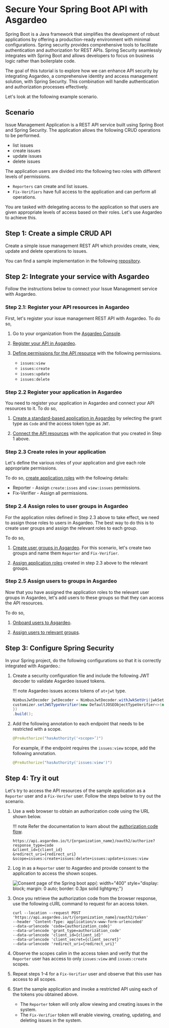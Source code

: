 # Secure Your Spring Boot API with Asgardeo

Spring Boot is a Java framework that simplifies the development of robust applications by offering a production-ready environment with minimal configurations. Spring security provides comprehensive tools to facilitate authentication and authorization for REST APIs. Spring Security seamlessly integrates with Spring Boot and allows developers to focus on business logic rather than boilerplate code.

The goal of this tutorial is to explore how we can enhance API security by integrating Asgardeo, a comprehensive identity and access management solution, with Spring Security. This combination will handle authentication and authorization processes effectively.

Let's look at the following example scenario.

## Scenario

Issue Management Application is a REST API service built using Spring Boot and Spring Security. The application allows the following CRUD operations to be performed.

- list issues
- create issues
- update issues
- delete issues  

The application users are divided into the following two roles with different levels of permissions.

- `Reporters` can create and list issues.
- `Fix-Verifiers` have full access to the application and can perform all operations.

You are tasked with delegating access to the application so that users are given appropriate levels of access based on their roles. Let's use Asgardeo to achieve this.

## Step 1: Create a simple CRUD API

Create a simple issue management REST API which provides create, view, update and delete operations to issues.

You can find a sample implementation in the following [repository](https://github.com/ThaminduR/issue-management-api).

<!-- To use the above implementation, clone the repository and configure the values in the src/main/resources/application.properties. You can configure these values after the following steps.  -->

## Step 2: Integrate your service with Asgardeo

 Follow the instructions below to connect your Issue Management service with Asgardeo.

### Step 2.1: Register your API resources in Asgardeo

First, let's register your issue management REST API with Asgardeo. To do so,

1. Go to your organization from the [Asgardeo Console](https://console.asgardeo.io/).

2. [Register your API in Asgardeo]({{base_path}}/guides/api-authorization/#register-an-api-resource).

3. [Define permissions for the API resource]({{base_path}}/guides/api-authorization/#define-permissions-for-an-api-resource) with the following permissions.

    - <code>issues:view</code>
    - <code>issues:create</code>
    - <code>issues:update</code>
    - <code>issues:delete</code>

### Step 2.2 Register your application in Asgardeo

You need to register your application in Asgardeo and connect your API resources to it. To do so,

1. [Create a standard-based application in Asgardeo]({{base_path}}/guides/applications/register-standard-based-app/) by selecting the grant type as `Code` and the access token type as `JWT`.

2. [Connect the API resources]({{base_path}}/guides/api-authorization/#authorize-the-api-resources-for-an-app) with the application that you created in Step 1 above.

### Step 2.3 Create roles in your application

Let's define the various roles of your application and give each role appropriate permissions.

To do so, [create application roles]({{base_path}}/guides/api-authorization/#create-application-roles) with the following details:

- Reporter - Assign `create:isses` and `view:issues` permissions.
- Fix-Verifier - Assign all permissions.

### Step 2.4 Assign roles to user groups in Asgardeo

For the application roles defined in Step 2.3 above to take effect, we need to assign those roles to users in Asgardeo. The best way to do this is to create user groups and assign the relevant roles to each group.

To do so,

1. [Create user groups in Asgardeo]({{base_path}}/guides/users/manage-groups/). For this scenario, let's create two groups and name them `Reporter` and `Fix-Verifier`.

2. [Assign application roles]({{base_path}}/guides/api-authorization/#assign-roles-to-groups) created in step 2.3 above to the relevant groups.

### Step 2.5 Assign users to groups in Asgardeo

Now that you have assigned the application roles to the relevant user groups in Asgardeo, let's add users to these groups so that they can access the API resources.

To do so,

1. [Onboard users to Asgardeo]({{base_path}}/guides/users/manage-customers/#onboard-a-user).

2. [Assign users to relevant groups]({{base_path}}/guides/users/manage-customers/#assign-groups).

## Step 3: Configure Spring Security

In your Spring project, do the following configurations so that it is correctly integrated with Asgardeo.:

1. Create a security configuration file and include the following JWT decoder to validate Asgardeo issued tokens.

    !!! note
        Asgardeo issues access tokens of `at+jwt` type.

    ``` java
    NimbusJwtDecoder jwtDecoder = NimbusJwtDecoder.withJwkSetUri(jwkSetUri).jwtProcessorCustomizer(customizer -> {
    customizer.setJWSTypeVerifier(new DefaultJOSEObjectTypeVerifier<>(new JOSEObjectType("at+jwt")));
    })
    .build();
    ```

2. Add the following annotation to each endpoint that needs to be restricted with a scope.

    ``` java
    @PreAuthorize("hasAuthority('<scope>’)")
    ```

    For example, if the endpoint requires the `issues:view` scope, add the following annotation.

    ``` java
    @PreAuthorize("hasAuthority('issues:view')")
    ```

## Step 4: Try it out

Let's try to access the API resources of the sample application as a `Reporter` user and a `Fix-Verifer` user. Follow the steps below to try out the scenario.

1. Use a web browser to obtain an authorization code using the URL shown below.

    !!! note
        Refer the documentation to learn about the [authorization code flow]({{base_path}}/guides/authentication/oidc/implement-auth-code/).

    ``` curl
    https://api.asgardeo.io/t/{organization_name}/oauth2/authorize?response_type=code
    &client_id={client_id}
    &redirect_uri={redirect_uri}
    &scope=issues:create+issues:delete+issues:update+issues:view
    ```

2. Log in as a `Reporter` user to Asgardeo and provide consent to the application to access the shown scopes.

    ![Consent page of the Spring boot app]({{base_path}}/assets/img/tutorials/springboot-app/request-scopes-spring-tutorial.png){: width="400" style="display: block; margin: 0 auto; border: 0.3px solid lightgrey;"}

3. Once you retrieve the authorization code from the browser response, use the following cURL command to request for an access token.

    ``` curl
    curl --location --request POST 'https://api.asgardeo.io/t/{organization_name}/oauth2/token'
    --header 'Content-Type: application/x-www-form-urlencoded'
    --data-urlencode 'code={authorization_code}'
    --data-urlencode 'grant_type=authorization_code'
    --data-urlencode 'client_id={client_id}'
    --data-urlencode 'client_secret={client_secret}'  
    --data-urlencode 'redirect_uri={redirect_uri}'
    ```

4. Observe the scopes calim in the access token and verify that the `Reporter` user has access to only `issues:view` and `issues:create` scopes.

5. Repeat steps 1-4 for a `Fix-Verifier` user and observe that this user has access to all scopes.

6. Start the sample application and invoke a restricted API using each of the tokens you obtained above.
    - The `Reporter` token will only allow viewing and creating issues in the system.
    - The `Fix-Verifier` token will enable viewing, creating, updating, and deleting issues in the system.